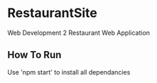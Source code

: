 # RestaurantSite

Web Development 2 Restaurant Web Application

## How To Run

Use 'npm start' to install all dependancies
